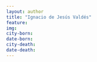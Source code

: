 ```yaml
---
layout: author
title: "Ignacio de Jesús Valdés"
feature: 
img:
city-born: 
date-born: 
city-death: 
date-death:
---
```

